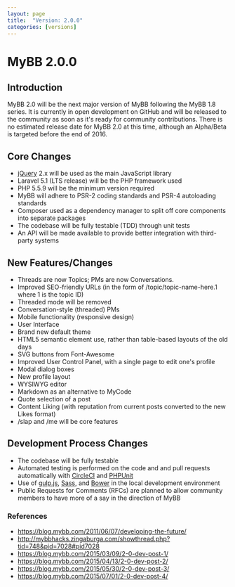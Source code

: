 ```yaml
---
layout: page
title:  "Version: 2.0.0"
categories: [versions]
---
```

# MyBB 2.0.0

## Introduction

MyBB 2.0 will be the next major version of MyBB following the MyBB 1.8 series. It is currently in open development on GitHub and will be released to the community as soon as it's ready for community contributions. There is no estimated release date for MyBB 2.0 at this time, although an Alpha/Beta is targeted before the end of 2016.

## Core Changes

* [jQuery](https://jquery.com/) 2.x will be used as the main JavaScript library
* Laravel 5.1 (LTS release) will be the PHP framework used
* PHP 5.5.9 will be the minimum version required
* MyBB will adhere to PSR-2 coding standards and PSR-4 autoloading standards
* Composer used as a dependency manager to split off core components into separate packages
* The codebase will be fully testable (TDD) through unit tests
* An API will be made available to provide better integration with third-party systems

## New Features/Changes
* Threads are now Topics; PMs are now Conversations.
* Improved SEO-friendly URLs (in the form of /topic/topic-name-here.1 where 1 is the topic ID)
* Threaded mode will be removed
* Conversation-style (threaded) PMs
* Mobile functionality (responsive design)
* User Interface
* Brand new default theme
* HTML5 semantic element use, rather than table-based layouts of the old days
* SVG buttons from Font-Awesome
* Improved User Control Panel, with a single page to edit one's profile
* Modal dialog boxes
* New profile layout
* WYSIWYG editor
* Markdown as an alternative to MyCode
* Quote selection of a post
* Content Liking (with reputation from current posts converted to the new Likes format)
* /slap and /me will be core features

## Development Process Changes
* The codebase will be fully testable
* Automated testing is performed on the code and and pull requests automatically with [CircleCI](https://circleci.com) and [PHPUnit](https://phpunit.de)
* Use of [gulp.js](http://gulpjs.com), [Sass](http://sass-lang.com/), and [Bower](http://bower.io) in the local development environment
* Public Requests for Comments (RFCs) are planned to allow community members to have more of a say in the direction of MyBB

### References

* <https://blog.mybb.com/2011/06/07/developing-the-future/>
* <http://mybbhacks.zingaburga.com/showthread.php?tid=748&pid=7028#pid7028>
* <https://blog.mybb.com/2015/03/09/2-0-dev-post-1/>
* <https://blog.mybb.com/2015/04/13/2-0-dev-post-2/>
* <https://blog.mybb.com/2015/05/30/2-0-dev-post-3/>
* <https://blog.mybb.com/2015/07/01/2-0-dev-post-4/>
